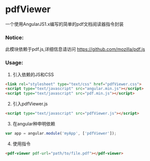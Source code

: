 # pdfViewer
一个使用AngularJS1.x编写的简单的pdf文档阅读器指令封装  

### Notice:
此模块依赖于pdf.js,详细信息请访问 <https://github.com/mozilla/pdf.js>

### Usage:
1. 引入依赖的JS和CSS  
```html
<link rel="stylesheet" type="text/css" href="pdfViewer.css">
<script type="text/javascript" src="angular.min.js"></script>
<script type="text/javascript" src="pdf.min.js"></script>
```
2. 引入pdfViewer.js  
```html
<script type="text/javascript" src="pdfViewer.js"></script>
```
3. 在angular种申明依赖  
```javascript
var app = angular.module('myApp', ['pdfViewer']);
```
4. 使用指令  
```html
<pdf-viewer pdf-url="path/to/file.pdf"></pdf-viewer>
```
